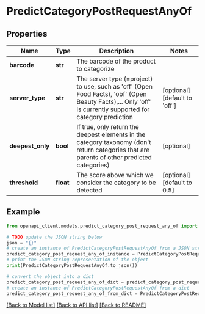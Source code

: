 # PredictCategoryPostRequestAnyOf


## Properties

Name | Type | Description | Notes
------------ | ------------- | ------------- | -------------
**barcode** | **str** | The barcode of the product to categorize | 
**server_type** | **str** | The server type (&#x3D;project) to use, such as &#39;off&#39; (Open Food Facts), &#39;obf&#39; (Open Beauty Facts),... Only &#39;off&#39; is currently supported for category prediction  | [optional] [default to 'off']
**deepest_only** | **bool** | If true, only return the deepest elements in the category taxonomy (don&#39;t return categories that are parents of other predicted categories)  | [optional] 
**threshold** | **float** | The score above which we consider the category to be detected  | [optional] [default to 0.5]

## Example

```python
from openapi_client.models.predict_category_post_request_any_of import PredictCategoryPostRequestAnyOf

# TODO update the JSON string below
json = "{}"
# create an instance of PredictCategoryPostRequestAnyOf from a JSON string
predict_category_post_request_any_of_instance = PredictCategoryPostRequestAnyOf.from_json(json)
# print the JSON string representation of the object
print(PredictCategoryPostRequestAnyOf.to_json())

# convert the object into a dict
predict_category_post_request_any_of_dict = predict_category_post_request_any_of_instance.to_dict()
# create an instance of PredictCategoryPostRequestAnyOf from a dict
predict_category_post_request_any_of_from_dict = PredictCategoryPostRequestAnyOf.from_dict(predict_category_post_request_any_of_dict)
```
[[Back to Model list]](../README.md#documentation-for-models) [[Back to API list]](../README.md#documentation-for-api-endpoints) [[Back to README]](../README.md)


